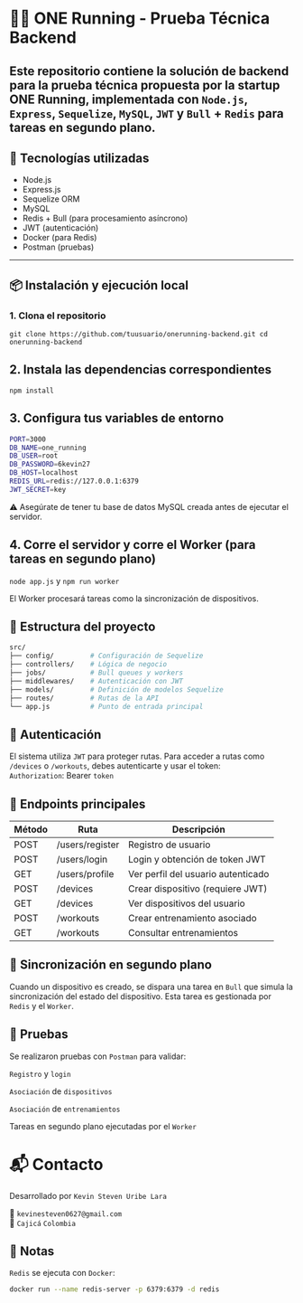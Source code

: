 # 🏃‍♂️ ONE Running - Prueba Técnica Backend

Este repositorio contiene la solución de backend para la prueba técnica propuesta por la startup **ONE Running**, implementada con `Node.js`, `Express`, `Sequelize`, `MySQL`, `JWT` y `Bull` + `Redis` para tareas en segundo plano.
---

## 🚀 Tecnologías utilizadas

- Node.js
- Express.js
- Sequelize ORM
- MySQL
- Redis + Bull (para procesamiento asíncrono)
- JWT (autenticación)
- Docker (para Redis)
- Postman (pruebas)

---

## 📦 Instalación y ejecución local

### 1. Clona el repositorio
``git clone https://github.com/tuusuario/onerunning-backend.git
cd onerunning-backend``


## 2. Instala las dependencias correspondientes
`npm install`


## 3. Configura tus variables de entorno
```bash
PORT=3000
DB_NAME=one_running
DB_USER=root
DB_PASSWORD=6kevin27
DB_HOST=localhost
REDIS_URL=redis://127.0.0.1:6379
JWT_SECRET=key
```
⚠️ Asegúrate de tener tu base de datos MySQL creada antes de ejecutar el servidor.

##  4. Corre el servidor y corre el Worker (para tareas en segundo plano)
`node app.js` y `npm run worker`

El Worker procesará tareas como la sincronización de dispositivos.

## 🧠 Estructura del proyecto
<!-- ``src``      
``config``                                         
``controllers``                    
``jobs``              
``middlewares``                
``models``       
``app.js ``        -->
```bash
src/
├── config/         # Configuración de Sequelize
├── controllers/    # Lógica de negocio
├── jobs/           # Bull queues y workers
├── middlewares/    # Autenticación con JWT
├── models/         # Definición de modelos Sequelize
├── routes/         # Rutas de la API
└── app.js          # Punto de entrada principal
```


## 🔐 Autenticación
El sistema utiliza ``JWT`` para proteger rutas. Para acceder a rutas como ``/devices`` o ``/workouts``, debes autenticarte y usar el token:                
``Authorization``: Bearer ``token``

## 📮 Endpoints principales
| Método | Ruta             | Descripción                         |
|--------|------------------|-------------------------------------|
| POST   | /users/register  | Registro de usuario                 |
| POST   | /users/login     | Login y obtención de token JWT      |
| GET    | /users/profile   | Ver perfil del usuario autenticado  |
| POST   | /devices         | Crear dispositivo (requiere JWT)    |
| GET    | /devices         | Ver dispositivos del usuario        |
| POST   | /workouts        | Crear entrenamiento asociado        |
| GET    | /workouts        | Consultar entrenamientos            |


## 🔁 Sincronización en segundo plano
Cuando un dispositivo es creado, se dispara una tarea en ``Bull`` que simula la sincronización del estado del dispositivo. Esta tarea es gestionada por ``Redis`` y el ``Worker``.

## 🧪 Pruebas
Se realizaron pruebas con ``Postman`` para validar:

``Registro`` y ``login``

``Asociación`` de ``dispositivos``

``Asociación`` de ``entrenamientos``

Tareas en segundo plano ejecutadas por el ``Worker``

# 📬 Contacto
Desarrollado por ``Kevin Steven Uribe Lara``

📧 ``kevinesteven0627@gmail.com``             
📍 ``Cajicá`` ``Colombia``

## 📌 Notas
``Redis`` se ejecuta con ``Docker``:

```bash
docker run --name redis-server -p 6379:6379 -d redis
```
